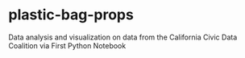 # plastic-bag-props
Data analysis and visualization on data from the California Civic Data Coalition via First Python Notebook

